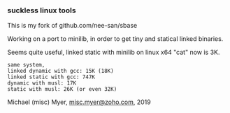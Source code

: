 ### suckless linux tools


This is my fork of github.com/nee-san/sbase

Working on a port to minilib,
in order to get tiny and statical linked binaries.


Seems quite useful, linked static with minilib on linux x64
"cat" now is 3K.

	same system, 
	linked dynamic with gcc: 15K (18K)
	linked static with gcc: 747K
	dynamic with musl: 17K
	static with musl: 26K (or even 32K)


Michael (misc) Myer, misc.myer@zoho.com, 2019


